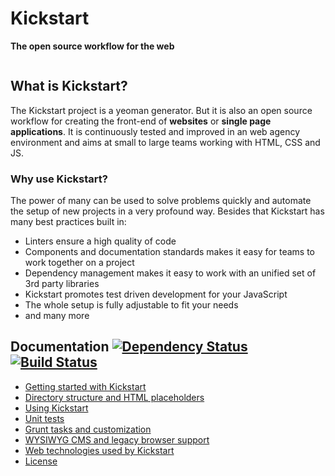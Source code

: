 # Kickstart<br>

<b>The open source workflow for the web</b>

<img src="https://raw.githubusercontent.com/markusfalk/generator-kickstart/20150425_falk_release-v3.2.0/docs/kickstart.png" alt="">

## What is Kickstart?

The Kickstart project is a yeoman generator. But it is also an open source workflow for creating the front-end of **websites** or **single page applications**.
It is continuously tested and improved in an web agency environment and aims at small to large teams working with HTML, CSS and JS.

### Why use Kickstart?

The power of many can be used to solve problems quickly and automate the setup of new projects in a very profound way. Besides that Kickstart has many best practices built in:

* Linters ensure a high quality of code
* Components and documentation standards makes it easy for teams to work together on a project
* Dependency management makes it easy to work with an unified set of 3rd party libraries
* Kickstart promotes test driven development for your JavaScript
* The whole setup is fully adjustable to fit your needs
* and many more

## Documentation [![Dependency Status](https://gemnasium.com/markusfalk/generator-kickstart.svg)](https://gemnasium.com/markusfalk/generator-kickstart) [![Build Status](https://travis-ci.org/markusfalk/generator-kickstart.svg?branch=20150416_falk_test-creation-pass)](https://travis-ci.org/markusfalk/generator-kickstart)

* [Getting started with Kickstart](https://github.com/markusfalk/generator-kickstart/blob/20150425_falk_release-v3.2.0/docs/getting-started.md)
* [Directory structure and HTML placeholders](https://github.com/markusfalk/generator-kickstart/blob/20150425_falk_release-v3.2.0/docs/directory-structure.md)
* [Using Kickstart](https://github.com/markusfalk/generator-kickstart/blob/20150425_falk_release-v3.2.0/docs/using-kickstart.md)
* [Unit tests](https://github.com/markusfalk/generator-kickstart/blob/20150425_falk_release-v3.2.0/docs/unit-tests.md)
* [Grunt tasks and customization](https://github.com/markusfalk/generator-kickstart/blob/20150425_falk_release-v3.2.0/docs/grunt-customization.md)
* [WYSIWYG CMS and legacy browser support](https://github.com/markusfalk/generator-kickstart/blob/20150425_falk_release-v3.2.0/docs/wysiwyg-legacy.md)
* [Web technologies used by Kickstart](https://github.com/markusfalk/generator-kickstart/blob/20150425_falk_release-v3.2.0/docs/technologies.md)
* [License](https://github.com/markusfalk/generator-kickstart/blob/20150425_falk_release-v3.2.0/docs/license.md)
